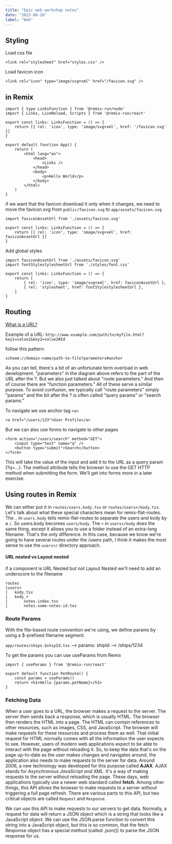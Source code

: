 ```yaml
---
title: "Epic web workshop notes"
date: "2023-08-26"
label: "Web"
---
```


## Styling

Load css file

```
<link rel="stylesheet" href="styles.css" />
```

Load favicon icon

```
<link rel="icon" type="image/svg+xml" href="/favicon.svg" />
```

## in Remix

```
import { type LinksFunction } from '@remix-run/node'
import { Links, LiveReload, Scripts } from '@remix-run/react'

export const links: LinksFunction = () => {
	return [{ rel: 'icon', type: 'image/svg+xml', href: '/favicon.svg' }]
}

export default function App() {
	return (
		<html lang="en">
			<head>
				<Links />
			</head>
            <body>
				<p>Hello World</p>
            </body>
        </html>
    )
}
```

if we want that the favicon download it only when it changes, we need to
move the favicon.svg from `public/favicon.svg` to `app/assets/favicon.svg`

```
import faviconAssetUrl from './assets/favicon.svg'

export const links: LinksFunction = () => {
	return [{ rel: 'icon', type: 'image/svg+xml', href: faviconAssetUrl }]
}

```

Add global styles

```
import faviconAssetUrl from './assets/favicon.svg'
import fontStylestylesheetUrl from './styles/font.css'

export const links: LinksFunction = () => {
	return [
		{ rel: 'icon', type: 'image/svg+xml', href: faviconAssetUrl },
		{ rel: 'stylesheet', href: fontStylestylesheetUrl },
	]
}
```

## Routing

[What is a URL?](https://developer.mozilla.org/en-US/docs/Learn/Common_questions/Web_mechanics/What_is_a_URL)

Example of a URL:
`http://www.example.com/path/to/myfile.html?key1=value1&key2=value2#Id`

follow this pattern:

`scheem://domain-name/path-to-file?parameters#anchor`

As you can tell, there's a bit of an unfortunate term overload in web development. "parameters" in the diagram above refers to the part of the URL after the ?. But we also just talked about "route parameters." And then of course there are "function parameters." All of these serve a similar purpose. To avoid confusion, we typically call "route parameters" simply "params" and the bit after the ? is often called "query params" or "search params."

To navigate we use anchor tag `<a>`

```
<a href="/users/123">User Profile</a>
```

But we can also use forms to navigate to other pages

```
<form action="/users/search" method="GET">
	<input type="text" name="q" />
	<button type="submit">Search</button>
</form>
```

This will take the value of the input and add it to the URL as a query param (?q=...). The method attribute tells the browser to use the GET HTTP method when submitting the form. We'll get into forms more in a later exercise.

## Using routes in Remix

We can either put it in `routes/users.kody.tsx` or `routes/users+/kody.tsx`.
Let's talk about what these special characters mean for remix-flat-routes. The `.` in `users.kody` tells remix-flat-routes to separate the users and kody by a `/`. So users.kody becomes `users/kody`. The `+` in `users+/kody` does the same thing, except it allows you to use a folder instead of an extra-long filename. That's the only difference.
In this case, because we know we're going to have several routes under the /users path, I think it makes the most sense to use the `users+/` directory approach.

#### URL nested vs Layout nested

if a component is URL Nested but not Layout Nested we'll need to add an underscore to the filename

```
routes
|users+
|   kody.tsx
|   kody_+
|       notes.index.tsx
|       notes.some-notes-id.txs
```

### Route Params

With the file-based route convention we're using, we define params by using a $-prefixed filename segment.

`app/routes/ships.$shipId.tsx` --> params: shipId --> /ships/1234

To get the params you can use useParams from Remix

```
import { useParams } from '@remix-run/react'

export default function PetRoute() {
	const params = useParams()
	return <h1>Hello {params.petName}</h1>
}
```

### Fetching Data

When a user goes to a URL, the browser makes a request to the server. The server then sends back a response, which is usually HTML. The browser then renders the HTML into a page. The HTML can contain references to other resources, such as images, CSS, and JavaScript. The browser will make requests for these resources and process them as well.
That initial request for HTML normally comes with all the information the user expects to see. However, users of modern web applications expect to be able to interact with the page without reloading it. So, to keep the data that's on the page up-to-date as the user makes changes and navigates around, the application also needs to make requests to the server for data. Around 2006, a new technology was developed for this purpose called **AJAX**. AJAX stands for _Asynchronous JavaScript and XML_. It's a way of making requests to the server without reloading the page.
These days, web applications typically use a newer web standard called **fetch**. Among other things, this API allows the browser to make requests to a server without triggering a full page refresh. There are various parts to this API, but two critical objects are called `Request` and `Response`.

We can use this API to make requests to our servers to get data. Normally, a request for data will return a JSON object which is a string that looks like a JavaScript object. We can use the JSON.parse function to convert this string into a JavaScript object, but this is so common, that the fetch Response object has a special method (called .json()) to parse the JSON response for us.
